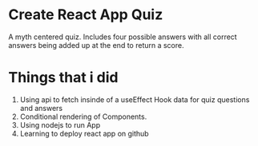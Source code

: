 # Create React App Quiz

A myth centered quiz. Includes four possible answers with all correct answers being added up at the end to return a score.


# Things that i did
1. Using api to fetch insinde of a useEffect Hook data for quiz questions and answers
2. Conditional rendering of Components.
3. Using nodejs to run App
4. Learning to deploy react app on github


